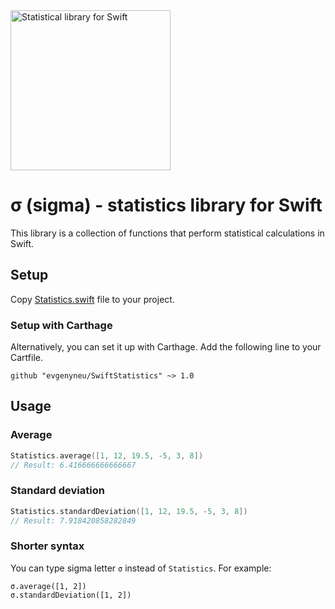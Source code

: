 <img src='https://raw.githubusercontent.com/evgenyneu/SwiftStatistics/master/Graphics/logo.png' width='256' alt='Statistical library for Swift'>

# σ (sigma) - statistics library for Swift

This library is a collection of functions that perform statistical calculations in Swift.

## Setup

Copy [Statistics.swift](https://github.com/evgenyneu/SwiftStatistics/blob/master/SwiftStatistics/Statistics.swift) file to your project.

### Setup with Carthage

Alternatively, you can set it up with Carthage. Add the following line to your Cartfile.

```
github "evgenyneu/SwiftStatistics" ~> 1.0
```

## Usage

### Average

```Swift
Statistics.average([1, 12, 19.5, -5, 3, 8])
// Result: 6.416666666666667
```

### Standard deviation

```Swift
Statistics.standardDeviation([1, 12, 19.5, -5, 3, 8])
// Result: 7.918420858282849
```

### Shorter syntax

You can type sigma letter `σ` instead of `Statistics`. For example:

```
σ.average([1, 2])
σ.standardDeviation([1, 2])
```

